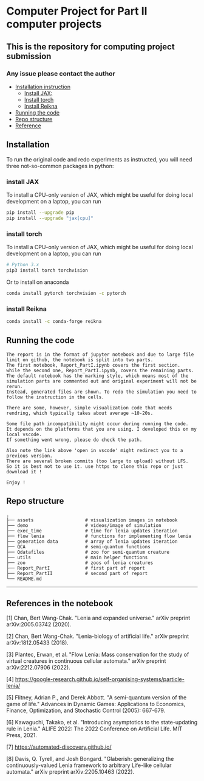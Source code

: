 # Computer Project for Part II computer projects

## This is the repository for computing project submission
### Any issue please contact the author

- [Installation instruction](#installation)
  - [Install JAX:](#install-jax)
  - [Install torch](#install-torch)
  - [Install Reikna](#install-reikna)
- [Running the code](#running-the-code)
- [Repo structure](#repo-structure)
- [Reference](#references-in-the-notebook)


## Installation

To run the original code and redo experiments as instructed, you will need three not-so-common packages in python:

### install JAX


To install a CPU-only version of JAX, which might be useful for doing local
development on a laptop, you can run

```bash
pip install --upgrade pip
pip install --upgrade "jax[cpu]"
```

### install torch

To install a CPU-only version of JAX, which might be useful for doing local
development on a laptop, you can run

```bash
# Python 3.x
pip3 install torch torchvision
```

Or to install on anaconda

```bash
conda install pytorch torchvision -c pytorch
```

### install Reikna

```bash
conda install -c conda-forge reikna
```

## Running the code

    The report is in the format of jupyter notebook and due to large file limit on github, the notebook is split into two parts. 
    The first notebook, Report_PartI.ipynb covers the first section.
    while the second one, Report_PartI.ipynb, covers the remaining parts. 
    The default notebook has the marking style, which means most of the simulation parts are commented out and original experiment will not be rerun. 
    Instead, generated files are shown. To redo the simulation you need to follow the instruction in the cells.

    There are some, however, simple visualization code that needs rendring, which typically takes about average ~10-20s.

    Some file path incompatibility might occur during running the code. 
    It depends on the platforms that you are using. I developed this on my local vscode.
    If something went wrong, please do check the path.

    Also note the link above 'open in vscode' might redirect you to a previous version.
    There are several broken commits (too large to upload) without LFS.
    So it is best not to use it. use https to clone this repo or just 
    download it !

    Enjoy !

## Repo structure


    .
    ├── assets                   # visualization images in notebook 
    ├── demo                     # videos/image of simulation
    ├── exec_time                # time for lenia updates iteration
    ├── flow lenia               # functions for implementing flow lenia 
    ├── generation data          # array of lenia updates iteration 
    ├── QCA                      # semi-quantum functions
    ├── Qdatafiles               # zoo for semi-quantum creature
    ├── utils                    # main helper functions
    ├── zoo                      # zoos of lenia creatures
    ├── Report_PartI             # first part of report
    ├── Report_PartII            # second part of report
    └── README.md


----------------------------------------------------------------------------------------------------------------------------------------------------------------------

## References in the notebook

[1] Chan, Bert Wang-Chak. "Lenia and expanded universe." arXiv preprint arXiv:2005.03742 (2020).

[2] Chan, Bert Wang-Chak. "Lenia-biology of artificial life." arXiv preprint arXiv:1812.05433 (2018).

[3] Plantec, Erwan, et al. "Flow Lenia: Mass conservation for the study of virtual creatures in continuous cellular automata." arXiv preprint arXiv:2212.07906 (2022).

[4] https://google-research.github.io/self-organising-systems/particle-lenia/

[5] Flitney, Adrian P., and Derek Abbott. "A semi-quantum version of the game of life." Advances in Dynamic Games: Applications to Economics, Finance, Optimization, and Stochastic Control (2005): 667-679.

[6] Kawaguchi, Takako, et al. "Introducing asymptotics to the state-updating rule in Lenia." ALIFE 2022: The 2022 Conference on Artificial Life. MIT Press, 2021.

[7] https://automated-discovery.github.io/

[8] Davis, Q. Tyrell, and Josh Bongard. "Glaberish: generalizing the continuously-valued Lenia framework to arbitrary Life-like cellular automata." arXiv preprint arXiv:2205.10463 (2022).
